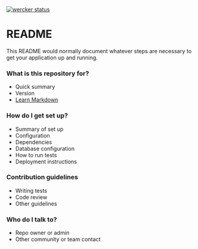 [![wercker status](https://app.wercker.com/status/91e9105120bfb3b794a399d154edae86/m "wercker status")](https://app.wercker.com/project/bykey/91e9105120bfb3b794a399d154edae86)

# README #

This README would normally document whatever steps are necessary to get your application up and running.

### What is this repository for? ###

* Quick summary
* Version
* [Learn Markdown](https://bitbucket.org/tutorials/markdowndemo)

### How do I get set up? ###

* Summary of set up
* Configuration
* Dependencies
* Database configuration
* How to run tests
* Deployment instructions

### Contribution guidelines ###

* Writing tests
* Code review
* Other guidelines

### Who do I talk to? ###

* Repo owner or admin
* Other community or team contact